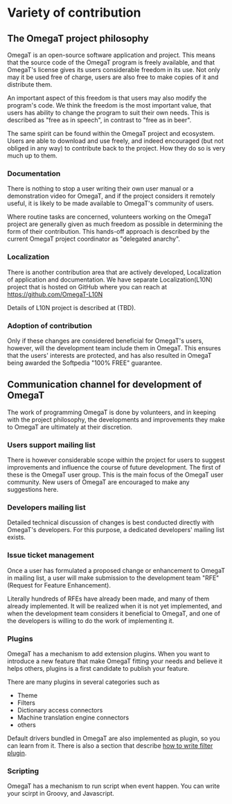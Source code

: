 # Variety of contribution

## The OmegaT project philosophy

OmegaT is an open-source software application and project. This means that the source code of the OmegaT 
program is freely available, and that OmegaT's license gives its users considerable freedom in its use.
Not only may it be used free of charge, users are also free to make copies of it and distribute them.

An important aspect of this freedom is that users may also modify the program's code.
We think the freedom is the most important value, that users has ability to change the program to suit their own needs.
This is described as "free as in speech", in contrast to "free as in beer".

The same spirit can be found within the OmegaT project and ecosystem.
Users are able to download and use freely, and indeed encouraged (but not obliged in any way) to contribute back to the 
project. How they do so is very much up to them.

### Documentation

There is nothing to stop a user writing their own user manual or a demonstration video for OmegaT,
and if the project considers it remotely useful, it is likely to be made available to OmegaT's community of users.

Where routine tasks are concerned, volunteers working on the OmegaT project are generally given as much freedom
as possible in determining the form of their contribution.
This hands-off approach is described by the current OmegaT project coordinator as "delegated anarchy".

### Localization

There is another contribution area that are actively developed, Localization of application and documentation.
We have separate Localization(L10N) project that is hosted on GitHub where you can reach at
https://github.com/OmegaT-L10N

Details of L10N project is described at (TBD).


### Adoption of contribution

Only if these changes are considered beneficial for OmegaT's users, however, will the development team include them in OmegaT.
This ensures that the users' interests are protected, and has also resulted in OmegaT being awarded the Softpedia
"100% FREE" guarantee.


## Communication channel for development of OmegaT

The work of programming OmegaT is done by volunteers, and in keeping with the project philosophy,
the developments and improvements they make to OmegaT are ultimately at their discretion.


### Users support mailing list

There is however considerable scope within the project for users to suggest improvements and influence
the course of future development.
The first of these is the OmegaT user group. This is the main focus of the OmegaT user community.
New users of OmegaT are encouraged to make any suggestions here.


### Developers mailing list

Detailed technical discussion of changes is best conducted directly with OmegaT's developers.
For this purpose, a dedicated developers' mailing list exists.


### Issue ticket management

Once a user has formulated a proposed change or enhancement to OmegaT in mailing list,
a user will make submission to the development team "RFE" (Request for Feature Enhancement).

Literally hundreds of RFEs have already been made, and many of them already implemented.
It will be realized when it is not yet implemented, and when the development team considers it beneficial to OmegaT, 
and one of the developers is willing to do the work of implementing it.


### Plugins

OmegaT has a mechanism to add extension plugins. When you want to introduce a new feature that make OmegaT fitting your 
needs and believe it helps others, plugins is a first candidate to publish your feature.

There are many plugins in several categories such as

- Theme
- Filters
- Dictionary access connectors
- Machine translation engine connectors
- others

Default drivers bundled in OmegaT are also implemented as plugin, so you can learn from it.
There is also a section that describe [how to write filter plugin](11.HowToCreateFilterPlugin.md).

### Scripting

OmegaT has a mechanism to run script when event happen. You can write your scirpt in Groovy, and Javascript.



